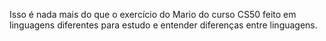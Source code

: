 Isso é nada mais do que o exercício do Mario do curso CS50 feito em linguagens diferentes para estudo e entender diferenças entre linguagens.

